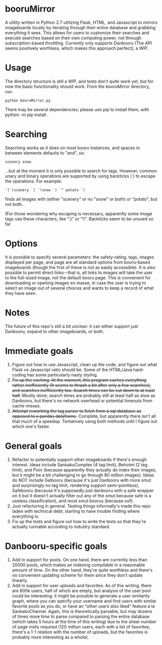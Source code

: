 # booruMirror
A utility written in Python 2.7 utilizing Flask, HTML, and Javascript to mirrors imageboards locally by iterating through their entire database and grabbing everything it sees. This allows for users to customize their searches and execute searches based on their own computing power, not through subscription-based throttling. Currently only supports Danbooru (The API seems positively worthless, which makes this approach perfect); a WIP.

# Usage
The directory structure is still a WIP, and tests don't quite work yet, but for now the basic functionality should work. From the booruMirror directory, run:

```
python booruMirror.py
```

There may be several dependencies; please use pip to install them, with python -m pip install <packageName>. 
  
# Searching
Searching works as it does on most booru instances, and spaces in between elements defaults to "and", so:

```
scenery snow
```

...but at the moment it is only possible to search for tags. However, common unary and binary operations are supported by using backticks (\`) to escape the operations. For example:

```
`(`(scenery `| `!snow `) `^ potato `)
```

finds all images with (either "scenery" or no "snow" or both) or "potato", but not both.

(For those wondering why escaping is necessary, apparently some image tags use these characters, like ":)" or "!!". Backticks seem to be unused so far.

# Options
It is possible to specify several parameters: the safety-rating, tags, images displayed per page, and page are all standard options from booru-based imageboards (though the first of these is not as easily accessible). It is also possible to permit direct links--that is, all links to images will take the user to the full-sized image, not the default booru page. This is convenient for downloading or opening images en masse, in case the user is trying to select an image out of several choices and wants to keep a record of what they have seen.

# Notes
The future of this repo's still a bit unclear: it can either support just Danbooru, expand to other imageboards, or both.

# Immediate goals

1. Figure out how to use Javascript, clean up the code, and figure out what Flask vs Javascript ratio should be. Some of the HTML/Java hard-coding has some particularly nasty styling.
2. <s>Fix up the caching. At the moment, this program caches everything rather inefficiently (It seems to thrash a bit after only a few searches), and searches inefficiently too. Search times can be cut down to at least half.</s> Mostly done; search times are probably still at least half as slow as Danbooru, but there's no network overhead or potential timeouts from cache misses.
3. <s>Attempt reworking the tag parser to fetch from a sql database as opposed to a pandas dataframe.</s> Complete, but apparently there isn't all that much of a speedup. Tentatively using both methods until I figure out which one's faster.

# General goals

1. Refactor to potentially support other imageboards if there's enough interest. Ideas include SankakuComplex (4 tag limit), Behoimi (2 tag limit), and Pixiv (because apparently they actually do index their images, but it might be a bit challenging to go through 80 million images). Ideas do NOT include Gelbooru (because it's just Danbooru with more smut and surprisingly no tag limit, rendering support semi-pointless), Safebooru (because it's supposedly just danbooru with a safe wrapper on it but it doesn't actually filter out any of the smut because safe is a useless classification), and most smut boorus (because oof).
2. Just refactoring in general. Testing things informally's made this repo laden with technical debt; starting to have trouble finding where everything is.
3. Fix up the tests and figure out how to write the tests so that they're actually runnable according to industry standard.

# Danbooru-specific goals

1. Add in support for pools. On one hand, there are currently less than 20000 pools, which makes an indexing compilable in a reasonable amount of time. On the other hand, they're quite worthless and there's no convenient updating scheme for them since they don't update linearly.
2. Add in support for user uploads and favorites. As of this writing, there are 600k users, half of which are empty, but analysis of the user pool could be interesting: it might be possible to generate a user similarity graph, where you can specify your username and find users with similar favorite pools as you do, or have an "other users also liked" feature a la SankakuChannel. Again, this is theoretically parsable, but may dozens of times more time to parse compared to parsing the entire database (which takes 5 hours at the time of this writing) due to the sheer number of page visits required (120 million users, each with a list of favorites; there's a 1-1 relation with the number of uploads, but the favorites is probably more interesting as a whole). 

